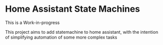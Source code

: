 # Home Assistant State Machines

This is a Work-in-progress

This project aims to add statemachine to home assistant, with the intention of simplifying automation of some more complex tasks
